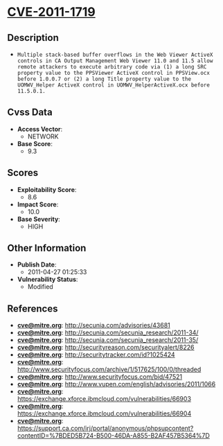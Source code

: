 
# [CVE-2011-1719](http://secunia.com/advisories/43681)

## Description

- `Multiple stack-based buffer overflows in the Web Viewer ActiveX controls in CA Output Management Web Viewer 11.0 and 11.5 allow remote attackers to execute arbitrary code via (1) a long SRC property value to the PPSViewer ActiveX control in PPSView.ocx before 1.0.0.7 or (2) a long Title property value to the UOMWV_Helper ActiveX control in UOMWV_HelperActiveX.ocx before 11.5.0.1.`

## Cvss Data

- **Access Vector**:
  - NETWORK
- **Base Score**:
  - 9.3

## Scores

- **Exploitability Score**:
  - 8.6
- **Impact Score**:
  - 10.0
- **Base Severity**:
  - HIGH

## Other Information

- **Publish Date**:
  - 2011-04-27 01:25:33
- **Vulnerability Status**:
  - Modified

## References

- **cve@mitre.org**: http://secunia.com/advisories/43681
- **cve@mitre.org**: http://secunia.com/secunia_research/2011-34/
- **cve@mitre.org**: http://secunia.com/secunia_research/2011-35/
- **cve@mitre.org**: http://securityreason.com/securityalert/8226
- **cve@mitre.org**: http://securitytracker.com/id?1025424
- **cve@mitre.org**: http://www.securityfocus.com/archive/1/517625/100/0/threaded
- **cve@mitre.org**: http://www.securityfocus.com/bid/47521
- **cve@mitre.org**: http://www.vupen.com/english/advisories/2011/1066
- **cve@mitre.org**: https://exchange.xforce.ibmcloud.com/vulnerabilities/66903
- **cve@mitre.org**: https://exchange.xforce.ibmcloud.com/vulnerabilities/66904
- **cve@mitre.org**: https://support.ca.com/irj/portal/anonymous/phpsupcontent?contentID=%7BDED5B724-B500-46DA-A855-B2AF457B5364%7D
